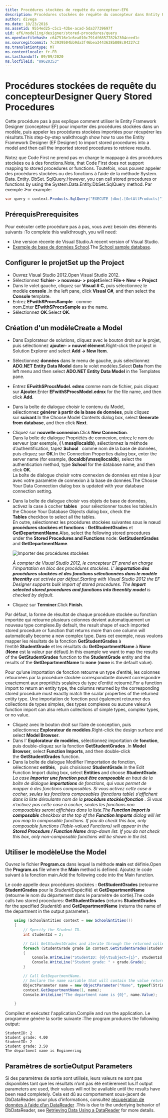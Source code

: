 ```yaml
---
title: Procédures stockées de requête du concepteur-EF6
description: Procédures stockées de requête du concepteur dans Entity Framework 6
author: divega
ms.date: 10/23/2016
ms.assetid: 9554ed25-c5c1-43be-acad-5da37739697f
uid: ef6/modeling/designer/stored-procedures/query
ms.openlocfilehash: c647516e1c6ea010c791df6857782b2304ceed1c
ms.sourcegitcommit: 7c3939504bb9da3f46bea3443638b808c04227c2
ms.translationtype: MT
ms.contentlocale: fr-FR
ms.lasthandoff: 09/09/2020
ms.locfileid: "89620353"
---
```

# <a name="designer-query-stored-procedures"></a><span data-ttu-id="af31f-103">Procédures stockées de requête du concepteur</span><span class="sxs-lookup"><span data-stu-id="af31f-103">Designer Query Stored Procedures</span></span>
<span data-ttu-id="af31f-104">Cette procédure pas à pas explique comment utiliser le Entity Framework Designer (concepteur EF) pour importer des procédures stockées dans un modèle, puis appeler les procédures stockées importées pour récupérer les résultats.</span><span class="sxs-lookup"><span data-stu-id="af31f-104">This step-by-step walkthrough show how to use the Entity Framework Designer (EF Designer) to import stored procedures into a model and then call the imported stored procedures to retrieve results.</span></span> 

<span data-ttu-id="af31f-105">Notez que Code First ne prend pas en charge le mappage à des procédures stockées ou à des fonctions.</span><span class="sxs-lookup"><span data-stu-id="af31f-105">Note, that Code First does not support mapping to stored procedures or functions.</span></span> <span data-ttu-id="af31f-106">Toutefois, vous pouvez appeler des procédures stockées ou des fonctions à l’aide de la méthode System. Data. Entity. DbSet. SqlQuery.</span><span class="sxs-lookup"><span data-stu-id="af31f-106">However, you can call stored procedures or functions by using the System.Data.Entity.DbSet.SqlQuery method.</span></span> <span data-ttu-id="af31f-107">Par exemple :</span><span class="sxs-lookup"><span data-stu-id="af31f-107">For example:</span></span>
``` csharp
var query = context.Products.SqlQuery("EXECUTE [dbo].[GetAllProducts]")`;
```

## <a name="prerequisites"></a><span data-ttu-id="af31f-108">Prérequis</span><span class="sxs-lookup"><span data-stu-id="af31f-108">Prerequisites</span></span>

<span data-ttu-id="af31f-109">Pour exécuter cette procédure pas à pas, vous avez besoin des éléments suivants :</span><span class="sxs-lookup"><span data-stu-id="af31f-109">To complete this walkthrough, you will need:</span></span>

- <span data-ttu-id="af31f-110">Une version récente de Visual Studio.</span><span class="sxs-lookup"><span data-stu-id="af31f-110">A recent version of Visual Studio.</span></span>
- <span data-ttu-id="af31f-111">[Exemple de base de données School](xref:ef6/resources/school-database).</span><span class="sxs-lookup"><span data-stu-id="af31f-111">The [School sample database](xref:ef6/resources/school-database).</span></span>

## <a name="set-up-the-project"></a><span data-ttu-id="af31f-112">Configurer le projet</span><span class="sxs-lookup"><span data-stu-id="af31f-112">Set up the Project</span></span>

-   <span data-ttu-id="af31f-113">Ouvrez Visual Studio 2012.</span><span class="sxs-lookup"><span data-stu-id="af31f-113">Open Visual Studio 2012.</span></span>
-   <span data-ttu-id="af31f-114">Sélectionnez **fichier- &gt; nouveau- &gt; projet**</span><span class="sxs-lookup"><span data-stu-id="af31f-114">Select **File-&gt; New -&gt; Project**</span></span>
-   <span data-ttu-id="af31f-115">Dans le volet gauche, cliquez sur **Visual \# C**, puis sélectionnez le modèle **console** .</span><span class="sxs-lookup"><span data-stu-id="af31f-115">In the left pane, click **Visual C\#**, and then select the **Console** template.</span></span>
-   <span data-ttu-id="af31f-116">Entrez **EFwithSProcsSample**   comme nom.</span><span class="sxs-lookup"><span data-stu-id="af31f-116">Enter **EFwithSProcsSample** as the name.</span></span>
-   <span data-ttu-id="af31f-117">Sélectionnez **OK**.</span><span class="sxs-lookup"><span data-stu-id="af31f-117">Select **OK**.</span></span>

## <a name="create-a-model"></a><span data-ttu-id="af31f-118">Création d'un modèle</span><span class="sxs-lookup"><span data-stu-id="af31f-118">Create a Model</span></span>

-   <span data-ttu-id="af31f-119">Dans Explorateur de solutions, cliquez avec le bouton droit sur le projet, puis sélectionnez **ajouter- &gt; nouvel élément**.</span><span class="sxs-lookup"><span data-stu-id="af31f-119">Right-click the project in Solution Explorer and select **Add -&gt; New Item**.</span></span>
-   <span data-ttu-id="af31f-120">Sélectionnez **données** dans le menu de gauche, puis sélectionnez **ADO.NET Entity Data Model** dans le volet modèles.</span><span class="sxs-lookup"><span data-stu-id="af31f-120">Select **Data** from the left menu and then select **ADO.NET Entity Data Model** in the Templates pane.</span></span>
-   <span data-ttu-id="af31f-121">Entrez **EFwithSProcsModel. edmx** comme nom de fichier, puis cliquez sur **Ajouter**.</span><span class="sxs-lookup"><span data-stu-id="af31f-121">Enter **EFwithSProcsModel.edmx** for the file name, and then click **Add**.</span></span>
-   <span data-ttu-id="af31f-122">Dans la boîte de dialogue choisir le contenu du Model, sélectionnez **générer à partir de la base de données**, puis cliquez sur **suivant**.</span><span class="sxs-lookup"><span data-stu-id="af31f-122">In the Choose Model Contents dialog box, select **Generate from database**, and then click **Next**.</span></span>
-   <span data-ttu-id="af31f-123">Cliquez sur **nouvelle connexion**.</span><span class="sxs-lookup"><span data-stu-id="af31f-123">Click **New Connection**.</span></span>  
    <span data-ttu-id="af31f-124">Dans la boîte de dialogue Propriétés de connexion, entrez le nom du serveur (par exemple, **( \\ mssqllocaldb)**, sélectionnez la méthode d’authentification, tapez **School**   comme nom de la base de données, puis cliquez sur **OK**.</span><span class="sxs-lookup"><span data-stu-id="af31f-124">In the Connection Properties dialog box, enter the server name (for example, **(localdb)\\mssqllocaldb**), select the authentication method, type **School** for the database name, and then click **OK**.</span></span>  
    <span data-ttu-id="af31f-125">La boîte de dialogue choisir votre connexion de données est mise à jour avec votre paramètre de connexion à la base de données.</span><span class="sxs-lookup"><span data-stu-id="af31f-125">The Choose Your Data Connection dialog box is updated with your database connection setting.</span></span>
-   <span data-ttu-id="af31f-126">Dans la boîte de dialogue choisir vos objets de base de données, activez la case à cocher **tables**   pour sélectionner toutes les tables.</span><span class="sxs-lookup"><span data-stu-id="af31f-126">In the Choose Your Database Objects dialog box, check the **Tables** checkbox to select all the tables.</span></span>  
    <span data-ttu-id="af31f-127">En outre, sélectionnez les procédures stockées suivantes sous le nœud **procédures stockées et fonctions** : **GetStudentGrades** et **GetDepartmentName**.</span><span class="sxs-lookup"><span data-stu-id="af31f-127">Also, select the following stored procedures under the **Stored Procedures and Functions** node: **GetStudentGrades** and **GetDepartmentName**.</span></span> 

    ![Importer des procédures stockées](~/ef6/media/import.jpg)

    <span data-ttu-id="af31f-129">*À compter de Visual Studio 2012, le concepteur EF prend en charge l’importation en bloc des procédures stockées. L' **importation des procédures stockées et des fonctions sélectionnées dans le modèle theentity** est activée par défaut.*</span><span class="sxs-lookup"><span data-stu-id="af31f-129">*Starting with Visual Studio 2012 the EF Designer supports bulk import of stored procedures. The **Import selected stored procedures and functions into theentity model** is checked by default.*</span></span>
-   <span data-ttu-id="af31f-130">Cliquez sur **Terminer**.</span><span class="sxs-lookup"><span data-stu-id="af31f-130">Click **Finish**.</span></span>

<span data-ttu-id="af31f-131">Par défaut, la forme de résultat de chaque procédure stockée ou fonction importée qui retourne plusieurs colonnes devient automatiquement un nouveau type complexe.</span><span class="sxs-lookup"><span data-stu-id="af31f-131">By default, the result shape of each imported stored procedure or function that returns more than one column will automatically become a new complex type.</span></span> <span data-ttu-id="af31f-132">Dans cet exemple, nous voulons mapper les résultats de la fonction **GetStudentGrades** à l’entité **StudentGrade** et les résultats du **GetDepartmentName** à **None** (**None** est la valeur par défaut).</span><span class="sxs-lookup"><span data-stu-id="af31f-132">In this example we want to map the results of the **GetStudentGrades** function to the **StudentGrade** entity and the results of the **GetDepartmentName** to **none** (**none** is the default value).</span></span>

<span data-ttu-id="af31f-133">Pour qu’une importation de fonction retourne un type d’entité, les colonnes retournées par la procédure stockée correspondante doivent correspondre exactement aux propriétés scalaires du type d’entité retourné.</span><span class="sxs-lookup"><span data-stu-id="af31f-133">For a function import to return an entity type, the columns returned by the corresponding stored procedure must exactly match the scalar properties of the returned entity type.</span></span> <span data-ttu-id="af31f-134">Une importation de fonction peut également retourner des collections de types simples, des types complexes ou aucune valeur.</span><span class="sxs-lookup"><span data-stu-id="af31f-134">A function import can also return collections of simple types, complex types, or no value.</span></span>

-   <span data-ttu-id="af31f-135">Cliquez avec le bouton droit sur l’aire de conception, puis sélectionnez **Explorateur de modèles**.</span><span class="sxs-lookup"><span data-stu-id="af31f-135">Right-click the design surface and select **Model Browser**.</span></span>
-   <span data-ttu-id="af31f-136">Dans l' **Explorateur de modèles**, sélectionnez importation de **fonction**, puis double-cliquez sur la fonction **GetStudentGrades** .</span><span class="sxs-lookup"><span data-stu-id="af31f-136">In **Model Browser**, select **Function Imports**, and then double-click the **GetStudentGrades** function.</span></span>
-   <span data-ttu-id="af31f-137">Dans la boîte de dialogue Modifier l’importation de fonction, sélectionnez **entités**,   puis choisissez **StudentGrade**.</span><span class="sxs-lookup"><span data-stu-id="af31f-137">In the Edit Function Import dialog box, select **Entities** and choose **StudentGrade**.</span></span>  
    <span data-ttu-id="af31f-138">*La case **Importer une fonction peut être composable** en haut de la boîte de dialogue **importations** de fonctions, qui vous permet de mapper à des fonctions composables. Si vous activez cette case à cocher, seules les fonctions composables (fonctions table) s’affichent dans la liste déroulante nom de la **procédure stockée/fonction** . Si vous n’activez pas cette case à cocher, seules les fonctions non composables seront affichées dans la liste.*</span><span class="sxs-lookup"><span data-stu-id="af31f-138">*The **Function Import is composable** checkbox at the top of the **Function Imports** dialog will let you map to composable functions. If you do check this box, only composable functions (Table-valued Functions) will appear in the **Stored Procedure / Function Name** drop-down list. If you do not check this box, only non-composable functions will be shown in the list.*</span></span>

## <a name="use-the-model"></a><span data-ttu-id="af31f-139">Utiliser le modèle</span><span class="sxs-lookup"><span data-stu-id="af31f-139">Use the Model</span></span>

<span data-ttu-id="af31f-140">Ouvrez le fichier **Program.cs** dans lequel la méthode **main** est définie.</span><span class="sxs-lookup"><span data-stu-id="af31f-140">Open the **Program.cs** file where the **Main** method is defined.</span></span> <span data-ttu-id="af31f-141">Ajoutez le code suivant à la fonction main.</span><span class="sxs-lookup"><span data-stu-id="af31f-141">Add the following code into the Main function.</span></span>

<span data-ttu-id="af31f-142">Le code appelle deux procédures stockées : **GetStudentGrades** (retourne **StudentGrades** pour le *StudentID*spécifié) et **GetDepartmentName** (retourne le nom du département dans le paramètre de sortie).</span><span class="sxs-lookup"><span data-stu-id="af31f-142">The code calls two stored procedures: **GetStudentGrades** (returns **StudentGrades** for the specified *StudentId*) and **GetDepartmentName** (returns the name of the department in the output parameter).</span></span>  

``` csharp
    using (SchoolEntities context = new SchoolEntities())
    {
        // Specify the Student ID.
        int studentId = 2;

        // Call GetStudentGrades and iterate through the returned collection.
        foreach (StudentGrade grade in context.GetStudentGrades(studentId))
        {
            Console.WriteLine("StudentID: {0}\tSubject={1}", studentId, grade.Subject);
            Console.WriteLine("Student grade: " + grade.Grade);
        }

        // Call GetDepartmentName.
        // Declare the name variable that will contain the value returned by the output parameter.
        ObjectParameter name = new ObjectParameter("Name", typeof(String));
        context.GetDepartmentName(1, name);
        Console.WriteLine("The department name is {0}", name.Value);

    }
```

<span data-ttu-id="af31f-143">Compilez et exécutez l'application.</span><span class="sxs-lookup"><span data-stu-id="af31f-143">Compile and run the application.</span></span> <span data-ttu-id="af31f-144">Le programme génère la sortie suivante :</span><span class="sxs-lookup"><span data-stu-id="af31f-144">The program produces the following output:</span></span>

```console
StudentID: 2
Student grade: 4.00
StudentID: 2
Student grade: 3.50
The department name is Engineering
```

<a name="output-parameters"></a><span data-ttu-id="af31f-145">Paramètres de sortie</span><span class="sxs-lookup"><span data-stu-id="af31f-145">Output Parameters</span></span>
-----------------

<span data-ttu-id="af31f-146">Si des paramètres de sortie sont utilisés, leurs valeurs ne sont pas disponibles tant que les résultats n’ont pas été entièrement lus.</span><span class="sxs-lookup"><span data-stu-id="af31f-146">If output parameters are used, their values will not be available until the results have been read completely.</span></span> <span data-ttu-id="af31f-147">Cela est dû au comportement sous-jacent de DbDataReader. pour plus d’informations, consultez [récupération de données à l’aide d’un DataReader](https://go.microsoft.com/fwlink/?LinkID=398589) .</span><span class="sxs-lookup"><span data-stu-id="af31f-147">This is due to the underlying behavior of DbDataReader, see [Retrieving Data Using a DataReader](https://go.microsoft.com/fwlink/?LinkID=398589) for more details.</span></span>
